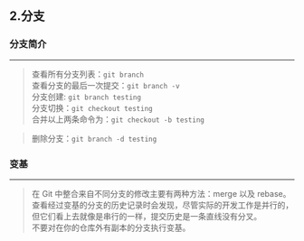## 2.分支

### 分支简介
---
> 查看所有分支列表：`git branch`   
> 查看分支的最后一次提交：`git branch -v`    
> 分支创建: `git branch testing`    
> 分支切换：`git checkout testing`  
> 合并以上两条命令为：`git checkout -b testing` 

> 删除分支：`git branch -d testing`

### 变基
---
> 在 Git 中整合来自不同分支的修改主要有两种方法：merge 以及 rebase。    
> 查看经过变基的分支的历史记录时会发现，尽管实际的开发工作是并行的，但它们看上去就像是串行的一样，提交历史是一条直线没有分叉。  
> 不要对在你的仓库外有副本的分支执行变基。  




